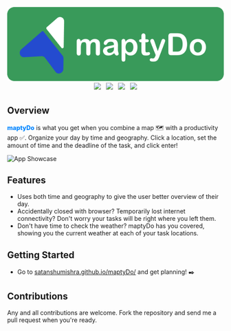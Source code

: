 <div align="center" style="wi[Title](padding:%25204px%253B)dth:100%; display: flex; flex-direction:column; justify-content: center;">
   <div style="width:100%; display: flex; justify-content: center;">
      <img src="./images/readme-assets/Banner.png">
   </div>
   <div>
      <img style="padding: 4px;" src="https://img.shields.io/badge/html5-%23E34F26.svg?style=for-the-badge&logo=html5&logoColor=white">
      <img style="padding: 4px;" src="https://img.shields.io/badge/css3-%231572B6.svg?style=for-the-badge&logo=css3&logoColor=white">
      <img style="padding: 4px;" src="https://img.shields.io/badge/javascript-%23323330.svg?style=for-the-badge&logo=javascript&logoColor=%23F7DF1E">
      <img style="padding: 4px;" src="https://img.shields.io/badge/github%20pages-121013?style=for-the-badge&logo=github&logoColor=white">

   </div>
</div>

## Overview

<p> <b style="color:#0085FF; font-weight: 800;">maptyDo</b> is what you get when you combine a map 🗺️ with a productivity app ✅. Organize your day by time and geography. Click a location, set the amount of time and the deadline of the task, and click enter!
</p>

![App Showcase](./images/readme-assets/maptyDo.gif)

## Features

- Uses both time and geography to give the user better overview of their day.
- Accidentally closed with browser? Temporarily lost internet connectivity? Don't worry your tasks will be right where you left them.
- Don't have time to check the weather? maptyDo has you covered, showing you the current weather at each of your task locations.

## Getting Started

- Go to [satanshumishra.github.io/maptyDo/](satanshumishra.github.io/maptyDo/) and get planning! ✒️

## Contributions

Any and all contributions are welcome. Fork the repository and send me a pull request when you're ready.
